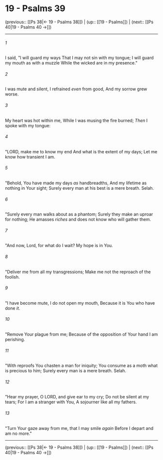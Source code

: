 # 19 - Psalms 39

(previous:: [[Ps 38|← 19 - Psalms 38]]) | (up:: [[19 - Psalms]]) | (next:: [[Ps 40|19 - Psalms 40 →]])

***


###### 1 
I said, "I will guard my ways That I may not sin with my tongue; I will guard my mouth as with a muzzle While the wicked are in my presence." 

###### 2 
I was mute and silent, I refrained _even_ from good, And my sorrow grew worse. 

###### 3 
My heart was hot within me, While I was musing the fire burned; _Then_ I spoke with my tongue: 

###### 4 
"LORD, make me to know my end And what is the extent of my days; Let me know how transient I am. 

###### 5 
"Behold, You have made my days _as_ handbreadths, And my lifetime as nothing in Your sight; Surely every man at his best is a mere breath. Selah. 

###### 6 
"Surely every man walks about as a phantom; Surely they make an uproar for nothing; He amasses _riches_ and does not know who will gather them. 

###### 7 
"And now, Lord, for what do I wait? My hope is in You. 

###### 8 
"Deliver me from all my transgressions; Make me not the reproach of the foolish. 

###### 9 
"I have become mute, I do not open my mouth, Because it is You who have done _it_. 

###### 10 
"Remove Your plague from me; Because of the opposition of Your hand I am perishing. 

###### 11 
"With reproofs You chasten a man for iniquity; You consume as a moth what is precious to him; Surely every man is a mere breath. Selah. 

###### 12 
"Hear my prayer, O LORD, and give ear to my cry; Do not be silent at my tears; For I am a stranger with You, A sojourner like all my fathers. 

###### 13 
"Turn Your gaze away from me, that I may smile _again_ Before I depart and am no more."

***

(previous:: [[Ps 38|← 19 - Psalms 38]]) | (up:: [[19 - Psalms]]) | (next:: [[Ps 40|19 - Psalms 40 →]])
